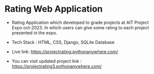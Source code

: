 # Rating Web Application 

- Rating Application which developed to grade projects at AIT Project Expo oct-2023. In which users can give some rating to each project presented in the expo.

- Tech Stack : HTML, CSS, Django, SQLite Database






- Live link:
https://projectrating.pythonanywhere.com/



- You can visit updated project link : https://projectrating3.pythonanywhere.com/ 
